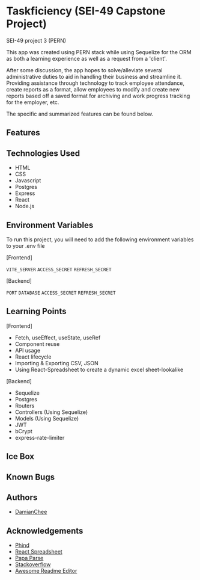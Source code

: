 # Taskficiency (SEI-49 Capstone Project)

SEI-49 project 3 (PERN)

This app was created using PERN stack while using Sequelize for the ORM as both a learning experience as well as a request from a 'client'.

After some discussion, the app hopes to solve/alleviate several administrative duties to aid in handling their business and streamline it. Providing assistance through technology to track employee attendance, create reports as a format, allow employees to modify and create new reports based off a saved format for archiving and work progress tracking for the employer, etc.

The specific and summarized features can be found below.

## Features

## Technologies Used

- HTML
- CSS
- Javascript
- Postgres
- Express
- React
- Node.js

## Environment Variables

To run this project, you will need to add the following environment variables to your .env file

[Frontend]

`VITE_SERVER`
`ACCESS_SECRET`
`REFRESH_SECRET`

[Backend]

`PORT`
`DATABASE`
`ACCESS_SECRET`
`REFRESH_SECRET`

## Learning Points

[Frontend]

- Fetch, useEffect, useState, useRef
- Component reuse
- API usage
- React lifecycle
- Importing & Exporting CSV, JSON
- Using React-Spreadsheet to create a dynamic excel sheet-lookalike

[Backend]

- Sequelize
- Postgres
- Routers
- Controllers (Using Sequelize)
- Models (Using Sequelize)
- JWT
- bCrypt
- express-rate-limiter

## Ice Box

## Known Bugs

## Authors

- [DamianChee](https://github.com/DamianChee/)

## Acknowledgements

- [Phind](https://www.phind.com/search?home=true)
- [React Spreadsheet](https://iddan.github.io/react-spreadsheet/)
- [Papa Parse](https://www.papaparse.com/)
- [Stackoverflow](https://stackoverflow.com/)
- [Awesome Readme Editor](https://readme.so/editor)
